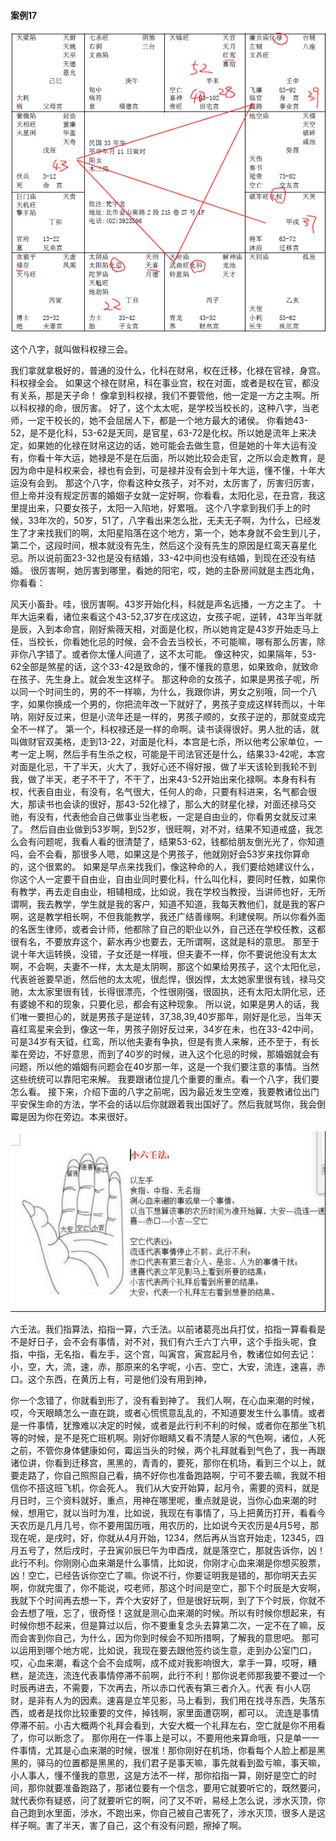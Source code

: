 #### 案例17

![图片](../img/案例17辰.jpg)

这个八字，就叫做科权禄三会。
 
我们拿就拿极好的，普通的没什么，化科在财帛，权在迁移，化禄在官禄，身宫。科权禄全会。
如果这个禄在财帛，科在事业宫，权在对面，或者是权在官，都没有关系，那是天子命！
像拿到科权禄，我们不要管他，他一定是一方之主啊。所以科权禄的命，很厉害。
好了，这个太太呢，是学校当校长的，这种八字，当老师，一定干校长的，她不会屈居人下，都是一个地方最大的诸侯。
你看她43-52，是不是化科，53-62是天同，是官星，63-72是化权。所以她是流年上来决定，如果她的化禄在财帛这边的话，她可能会去做生意，但是她的十年大运有没有，你看十年大运，她禄是不是在后面，所以她比较会走官，之所以会走教育，是因为命中是科权来会，禄也有会到，可是禄并没有会到十年大运，懂不懂，十年大运没有会到。
那这个八字，你看这种女孩子，对不对，太厉害了，厉害归厉害，但上帝并没有规定厉害的婚姻子女就一定好啊，你看看，太阳化忌，在丑宫，我这里提出来，只要女孩子，太阳一入陷地，好累哦。
这个八字拿到我们手上的时候，33年次的，50岁，51了，八字看出来怎么批，无夫无子啊，为什么，已经发生了才来找我们的啊，太阳星陷落在这个地方，第一个，她本身就不会生到儿子，第二个，这段时间，根本就没有先生，然后这个没有先生的原因是红鸾天喜星化忌。所以说前面23-32也是没有结婚，33-42中间也没有结婚，到现在还没有结婚。
很厉害啊，她厉害到哪里，看她的阳宅，哎，她的主卧房间就是主西北角，你看看：
 
风天小畜卦。哇，很厉害啊。43岁开始化科，科就是声名远播，一方之主了。
十年大运来看，诸位来看这个43-52,37岁在戌这边，女孩子呢，逆转，43年当年就是辰，入到本命宫，刚好紫薇天相，对面是化权，所以她肯定是43岁开始走马上任，当校长，你看她化忌的时候，会不会去当校长，不可能嘛，哪有那么厉害，除非你八字错了。或者你太懂人间道了，这不太可能。
像这种灾，如果隔年，53-62全部是煞星的话，这个33-42是致命的，懂不懂我的意思，如果致命，就致命在孩子、先生身上。就会发生这样子。
那这种命的女孩子，如果是男孩子呢，所以同一个时间生的，男的不一样嘛，为什么，我跟你讲，男女之别哦，同一个八字，如果你换成一个男的，你把流年改一下就好了，男孩子变成这样转而以，十年呐，刚好反过来，但是小流年还是一样的，男孩子顺的，女孩子逆的，那就变成完全不一样了。
第一个，科权禄还是一样的命啊。读书读得很好。男人批的话，就叫做财官双美格，走到13-22，对面是化科，本宫是七杀，所以他考公家单位，一考一定上啊，然后手有生杀之权，可能是干司法官还是什么，结果33-42呢，本宫对面是化忌，干了半天，火大了，我好心还不得好报，做了半天该轮到我轮不到我，做了半天，老子不干了，不干了，出来43-52开始出来化禄啊。本身有科有权，代表自由业，有没有，名气很大，任何人的命，只要有科进来，名气都会很大，那读书也会读的很好，那43-52化禄了，那么大的财星化禄，对面还禄马交驰，有没有，代表他会自己做事业当老板，一定是自由业的，你看男女就反过来了。
然后自由业做到53岁啊，到52岁，很旺啊，对不对，结果不知道戒盛，我怎么会有问题呢，我看人看的很清楚了，结果53-62，钱都给朋友倒光光了，你知道吗，会不会看，那很多人嗯，如果这是个男孩子，他就刚好会53岁来找你算命的，这个很累的。
如果是早点来找我们，像这种命的人，我们要给她建议什么，你这个人一定要干自由业，自由业同时要化科，什么叫化科，要同时任教，如果你有教学，再去走自由业，相辅相成，比如说，我在学校当教授，当讲师也好，无所谓啊，我去教学，学生就是我的客户，知道不知道，我每天教他们，就是我的客户啊，这是教学相长啊，不但我能教学，我还广结善缘啊。利建侯啊。所以你看外面的名医生律师，或者会计师，他都除了自己的职业以外，自己还在学校任教，这都很有名，不要放弃这个，薪水再少也要去，无所谓啊，这就是科的意思。
那至于说十年大运转换，没错，子女还是一样哦，但夫妻不一样，你不要说他没有太太啊，不会啊，夫妻不一样，太太是太阴啊，那这个如果给男孩子，这个太阳化忌，代表爸爸要早逝，然后他的太太呢，很彪悍，很凶悍，太太她家里很有钱，禄马交驰，太太家里很有钱，长得很漂亮，个性很刚强，很固执，还有太阳太阴化忌，还有婆媳不和的现象，只要化忌，都会有这种现象。
所以说，如果是男人的话，我们唯一要担心的，就是男孩子是逆转，37,38,39,40岁那年，刚好是化忌，当年天喜红鸾星来会到，像这一年，男孩子刚好反过来，34岁在未，也在33-42中间，可是34岁有天钺，红鸾，所以他夫妻有争执，但是有贵人来解，还不至于，有长辈在旁边，不好意思，而到了40岁的时候，进入这个化忌的时候，那婚姻就会有问题，所以他的婚姻有问题会在40岁那一年，这是一个我们要注意的事情。当然这些统统可以靠阳宅来解。
我要跟诸位提几个重要的重点。看一个八字，我们要怎么看。
接下来，介绍下面的八字之前呢，因为最近发生空难，我要教诸位出门平安保生命的方法，学不会的话以后你就跟着我出国好了。然后我就骂你，我会倒霉是因为你在旁边。本来很好。

![图片](../img/小六壬法.jpg)

六壬法。我们指算法，掐指一算，六壬法。以前诸葛亮出兵打仗，掐指一算看看是不是好日子，会不会有事情，对不对，我们有六壬六丁六甲，这个手指头呢，食指，中指，无名指，看左手，这个宫，叫寅宫，寅宫起月令，教诸位如何去记：小，空，大，流，速，赤，那原来的名字呢，小吉、空亡，大安，流连，速喜，赤口。这个东西，在黄历上有，可是他们没有用到神，
 
你一个念错了，你就看到形了，没有看到神了。
我们人啊，在心血来潮的时候，哎，今天眼睛怎么一直在跳，或者心慌慌意乱乱的，不知道要发生什么事情。或者是一件事情，犹豫难以决定的时候，或者是此行利不利的时候，或者你在那坐飞机等的时候，是不是死亡班机啊。刚好你眼睛又看不清楚人家的气色啊，诸位，人死之前，不管你身体健康如何，霉运当头的时候，两个礼拜就看到气色了，我一再跟诸位讲，你看到迁移宫，黑黑的，青青的，要死，那你在机场，看到三个以上，就要走路了，你自己照照自己看，搞不好你也准备跑路啊，宁可不要去嘛，我就不相信你不搭这班飞机，你会死人。
我们从大安开始算，起月令，需要的资料，就是月日时，三个资料就好，重点，用神在哪里呢，重点就是说，当你心血来潮的时候，想用它，就以当时为准，比如说，我现在有事情了，马上把黄历打开，看看今天农历是几月几号，你不要用国历哦，用农历的，比如说今天农历是4月5号，那现在呢，是戌时，好，你就从4月开始，1234，然后再从当宫开始走，12345，四月五号了，然后戌时，子丑寅卯辰巳午为申酉戌，就是落空亡，那就告诉你，凶！此行不利。你刚刚心血来潮是什么事情，比如说，你刚才心血来潮是你想买股票，凶！空亡，已经告诉你空亡了嘛。你说不行，你要证明我是错的，那你明天去买啊，你就完蛋了，你不能说，哎老师，那这个时间是空亡，那下个时辰是大安啊，我就下个时间再去想一下，弄个大安好了，但是很好玩啊，到了下个时辰，你就不会去想了哦，忘了，很奇怪！这就是测心血来潮的时候。所以有时候你想起来，有时候你想不起来，但是算过以后，你不要重复念头去算第二次，一定不在了嘛，反而会害到你自己，为什么，因为你到时候会不知所措啊，了解我的意思吧。
那可以运用到哪个地方呢，比如说，我现在要去跟他签约谈生意，走到办公室门口，哎，心血来潮，看这个会不会成啊，成不成对我影响很大，拿手一算，哎呀，糟糕，是流连，流连代表事情停滞不前啊，此行不利！那你说老师那我要不要过一个时辰再进去，不需要，下次再去，所以赤口代表有第三者介入。代表 有小人窃财，是非有人为的因素。速喜是立竿见影，马上看到，我们用在找寻东西，失落东西，或者是找你比较重要的文件，掉钱啊，家里面遭窃啊，都可以。
流连是事情停滞不前。小吉大概两个礼拜会看到，大安大概一个礼拜左右，空亡就是你不用看了，你可以断念了。
那你用在一件事上是可以，不要用他来算命哦，只是单一一件事情，尤其是心血来潮的时候，很准！那你刚好在机场，你看每个人脸上都是黑黑的，驿马的位置都是黑黑的，我们君子是事天嘛，事先就看到盈亏嘛，事天嘛，小人事人，懂不懂我的意思，这是方法不一样，那你掐指一算，刚好是空亡的时间，那你就要准备跑路了，那诸位要有一个信念，要用它就要听它的，既然要问，就代表你有疑惑，问了就要听它的啊，问了又不听，易经上怎么说，涉水灭顶，你自己跑到水里面，涉水，不跑出来，你自己被自己害死了，涉水灭顶，很多人是这样子啊。害了半天，害了自己，这个有没有问题，擦掉了啊。